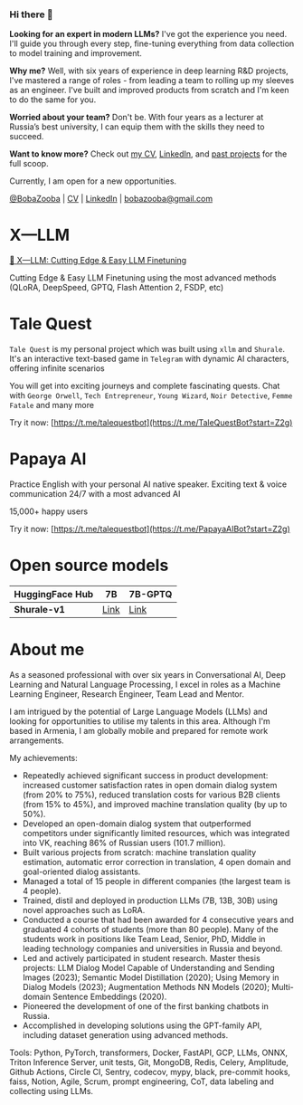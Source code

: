 ### Hi there 👋


**Looking for an expert in modern LLMs?** I've got the experience you need. I'll guide you through every step,
fine-tuning everything from data collection to model training and improvement.

**Why me?** Well, with six years of experience in deep learning R&D projects, I've mastered a range of roles - from
leading a team to rolling up my sleeves as an engineer. I've built and improved products from scratch and I'm keen to do
the same for you.

**Worried about your team?** Don't be. With four years as a lecturer at Russia’s best university, I can equip them with
the skills they need to succeed.

**Want to know more?** Check
out [my CV](https://docs.google.com/document/d/1BhFvIHQ1mpm81P-n2A-lhNac-U2wOGc6F2uS9gKvk88/edit?usp=sharing), [LinkedIn](https://www.linkedin.com/in/boriszubarev/),
and [past projects](https://komplete.framer.ai/cases) for the full scoop.

Currently, I am open for a new opportunities.

[@BobaZooba](https://t.me/BobaZooba) | [CV](https://docs.google.com/document/d/1BhFvIHQ1mpm81P-n2A-lhNac-U2wOGc6F2uS9gKvk88/edit?usp=sharing) | [LinkedIn](https://www.linkedin.com/in/boriszubarev/) | [bobazooba@gmail.com](mailto:bobazooba@gmail.com)

# X—LLM

[🦖 X—LLM: Cutting Edge & Easy LLM Finetuning](https://github.com/BobaZooba/xllm)

Cutting Edge & Easy LLM Finetuning using the most advanced methods (QLoRA, DeepSpeed, GPTQ, Flash Attention 2, FSDP, etc)

# Tale Quest

`Tale Quest` is my personal project which was built using `xllm` and `Shurale`. It's an interactive text-based game
in `Telegram` with dynamic AI characters, offering infinite scenarios

You will get into exciting journeys and complete fascinating quests. Chat
with `George Orwell`, `Tech Entrepreneur`, `Young Wizard`, `Noir Detective`, `Femme Fatale` and many more

Try it now: [https://t.me/talequestbot](https://t.me/TaleQuestBot?start=Z2g)

# Papaya AI

Practice English with your personal AI native speaker. Exciting text & voice communication 24/7 with a most advanced AI

15,000+ happy users

Try it now: [https://t.me/talequestbot](https://t.me/PapayaAIBot?start=Z2g)

# Open source models

| **HuggingFace Hub** | **7B**                                                 | **7B-GPTQ**                                                        |
|---------------------|--------------------------------------------------------|--------------------------------------------------------------------|
| **Shurale-v1**      | [Link](https://huggingface.co/KompleteAI/Shurale7B-v1) | [Link](https://huggingface.co/KompleteAI/Shurale7B-v1-GPTQ) |

# About me

As a seasoned professional with over six years in Conversational AI, Deep Learning and Natural Language Processing, I excel in roles as a Machine Learning Engineer, Research Engineer, Team Lead and Mentor. 

I am intrigued by the potential of Large Language Models (LLMs) and looking for opportunities to utilise my talents in this area. Although I'm based in Armenia, I am globally mobile and prepared for remote work arrangements.

My achievements:
- Repeatedly achieved significant success in product development: increased customer satisfaction rates in open domain dialog system (from 20% to 75%), reduced translation costs for various B2B clients (from 15% to 45%), and improved machine translation quality (by up to 50%).
- Developed an open-domain dialog system that outperformed competitors under significantly limited resources, which was integrated into VK, reaching 86% of Russian users (101.7 million).
- Built various projects from scratch: machine translation quality estimation, automatic error correction in translation, 4 open domain and goal-oriented dialog assistants.
- Managed a total of 15 people in different companies (the largest team is 4 people).
- Trained, distil and deployed in production LLMs (7B, 13B, 30B) using novel approaches such as LoRA.
- Conducted a course that had been awarded for 4 consecutive years and graduated 4 cohorts of students (more than 80 people). Many of the students work in positions like Team Lead, Senior, PhD, Middle in leading technology companies and universities in Russia and beyond.
- Led and actively participated in student research. Master thesis projects: LLM Dialog Model Capable of Understanding and Sending Images (2023); Semantic Model Distillation (2020); Using Memory in Dialog Models (2023); Augmentation Methods NN Models (2020); Multi-domain Sentence Embeddings (2020).
- Pioneered the development of one of the first banking chatbots in Russia.
- Accomplished in developing solutions using the GPT-family API, including dataset generation using advanced methods.

Tools: Python, PyTorch, transformers, Docker, FastAPI, GCP, LLMs, ONNX, Triton Inference Server, unit tests, Git, MongoDB, Redis, Celery, Amplitude, Github Actions, Circle CI, Sentry, codecov, mypy, black, pre-commit hooks, faiss, Notion, Agile, Scrum, prompt engineering, CoT, data labeling and collecting using LLMs.

<!--
**BobaZooba/bobazooba** is a ✨ _special_ ✨ repository because its `README.md` (this file) appears on your GitHub profile.

Here are some ideas to get you started:

- 🔭 I’m currently working on ...
- 🌱 I’m currently learning ...
- 👯 I’m looking to collaborate on ...
- 🤔 I’m looking for help with ...
- 💬 Ask me about ...
- 📫 How to reach me: ...
- 😄 Pronouns: ...
- ⚡ Fun fact: ...
-->

